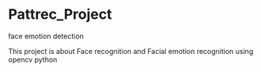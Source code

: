 # Pattrec_Project
face emotion detection

This project is about Face recognition and Facial emotion recognition using opencv python
